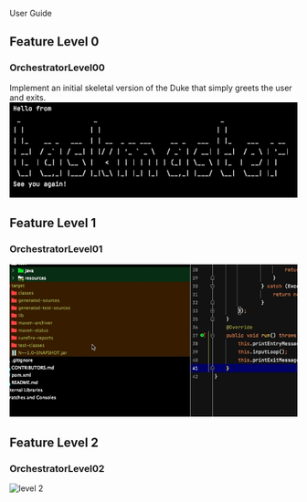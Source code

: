 User Guide

## Feature Level 0
### OrchestratorLevel00

Implement an initial skeletal version of the Duke that simply greets the user and exits. \
![level 0](/docs/screenshots/level-0.png)

## Feature Level 1
### OrchestratorLevel01

![level 1](/docs/screenshots/branch-level-1.gif)

## Feature Level 2
### OrchestratorLevel02

![level 2](/docs/screenshots/branch-level-2.gif)
